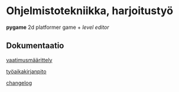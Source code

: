 # Ohjelmistotekniikka, harjoitustyö
**pygame** 2d platformer game + *level editor*

## Dokumentaatio
[vaatimusmäärittely](dokumentaatio/vaatimusmaarittely.md)

[työaikakirjanpito](dokumentaatio/tuntikirjanpito.md)

[changelog](dokumentaatio/changelog.md)